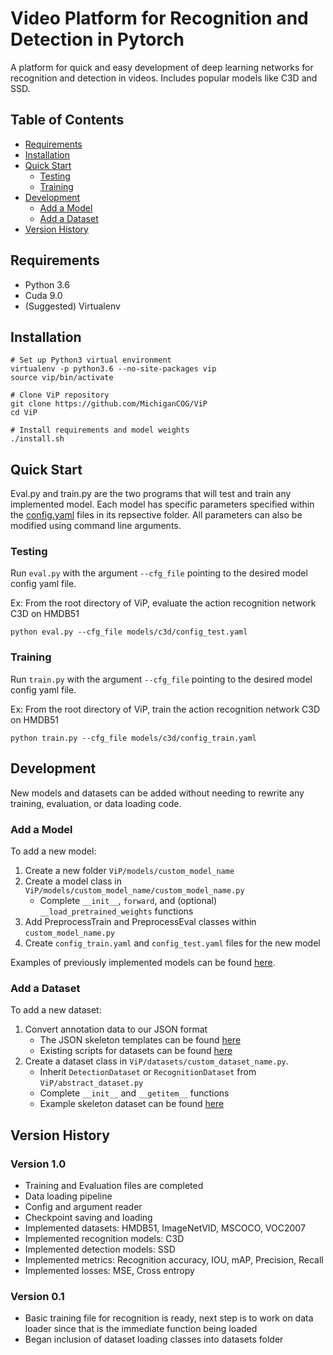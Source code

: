 # Video Platform for Recognition and Detection in Pytorch

A platform for quick and easy development of deep learning networks for recognition and detection in videos. Includes popular models like C3D and SSD.

## Table of Contents

* [Requirements](#requirements)
* [Installation](#installation)
* [Quick Start](#quick-start)
  * [Testing](#testing)
  * [Training](#training)
* [Development](#development)
  * [Add a Model](#add-a-model)
  * [Add a Dataset](#add-a-dataset)
* [Version History](#version-history)

## Requirements

* Python 3.6
* Cuda 9.0
* (Suggested) Virtualenv

## Installation

```
# Set up Python3 virtual environment
virtualenv -p python3.6 --no-site-packages vip
source vip/bin/activate

# Clone ViP repository
git clone https://github.com/MichiganCOG/ViP
cd ViP

# Install requirements and model weights
./install.sh
```

## Quick Start
Eval.py and train.py are the two programs that will test and train any implemented model.
Each model has specific parameters specified within the [config.yaml](https://github.com/MichiganCOG/ViP/blob/master/models/ssd/config.yaml) files in its repsective folder.
All parameters can also be modified using command line arguments.

### Testing

Run `eval.py` with the argument `--cfg_file` pointing to the desired model config yaml file.


Ex: From the root directory of ViP, evaluate the action recognition network C3D on HMDB51
```
python eval.py --cfg_file models/c3d/config_test.yaml
```

### Training

Run `train.py` with the argument `--cfg_file` pointing to the desired model config yaml file.

Ex: From the root directory of ViP, train the action recognition network C3D on HMDB51
```
python train.py --cfg_file models/c3d/config_train.yaml
```
## Development

New models and datasets can be added without needing to rewrite any training, evaluation, or data loading code.

### Add a Model

To add a new model:
1. Create a new folder `ViP/models/custom_model_name` 
2. Create a model class in `ViP/models/custom_model_name/custom_model_name.py`
	* Complete `__init__`, `forward`, and (optional) `__load_pretrained_weights` functions
3. Add PreprocessTrain and PreprocessEval classes within `custom_model_name.py`
4. Create `config_train.yaml` and `config_test.yaml` files for the new model

Examples of previously implemented models can be found [here](https://github.com/MichiganCOG/ViP/tree/master/models).

### Add a Dataset

To add a new dataset:
1. Convert annotation data to our JSON format
	* The JSON skeleton templates can be found [here](https://github.com/MichiganCOG/ViP/tree/master/datasets/templates)
	* Existing scripts for datasets can be found [here](https://github.com/MichiganCOG/ViP/tree/master/datasets/scripts)
2. Create a dataset class in `ViP/datasets/custom_dataset_name.py`.
	* Inherit `DetectionDataset` or `RecognitionDataset` from `ViP/abstract_dataset.py`
	* Complete `__init__` and `__getitem__` functions
	* Example skeleton dataset can be found [here](https://github.com/MichiganCOG/ViP/blob/master/datasets/templates/dataset_template.py)

## Version History

### Version 1.0
- Training and Evaluation files are completed
- Data loading pipeline
- Config and argument reader
- Checkpoint saving and loading
- Implemented datasets: HMDB51, ImageNetVID, MSCOCO, VOC2007
- Implemented recognition models: C3D
- Implemented detection models: SSD
- Implemented metrics: Recognition accuracy, IOU, mAP, Precision, Recall
- Implemented losses: MSE, Cross entropy

### Version 0.1
- Basic training file for recognition is ready, next step is to work on data loader since that is the immediate function being loaded
- Began inclusion of dataset loading classes into datasets folder

